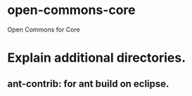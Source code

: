 # open-commons-core
Open Commons for Core


# Explain additional directories.
## ant-contrib: for ant build on eclipse.

